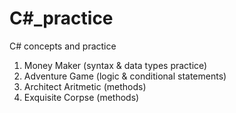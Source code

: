 # C#_practice
 C# concepts and practice 
1. Money Maker (syntax & data types practice)
2. Adventure Game (logic & conditional statements)
3. Architect Aritmetic (methods)
4. Exquisite Corpse (methods)
